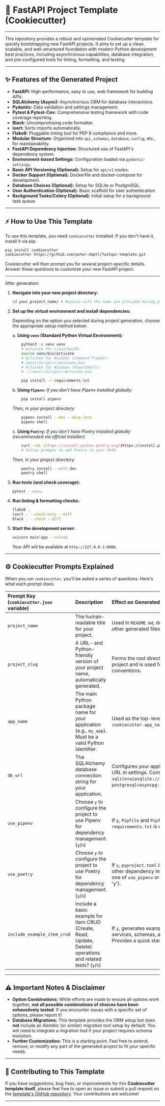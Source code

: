 # 🚀 FastAPI Project Template (Cookiecutter)

---

This repository provides a robust and opinionated Cookiecutter template for quickly bootstrapping new FastAPI projects. It aims to set up a clean, scalable, and well-structured foundation with modern Python development best practices, including asynchronous capabilities, database integration, and pre-configured tools for linting, formatting, and testing.

---
## ✨ Features of the Generated Project

* **FastAPI:** High-performance, easy to use, web framework for building APIs.
* **SQLAlchemy (Async):** Asynchronous ORM for database interactions.
* **Pydantic:** Data validation and settings management.
* **Pytest & Pytest-Cov:** Comprehensive testing framework with code coverage reporting.
* **Black:** Uncompromising code formatter.
* **isort:** Sorts imports automatically.
* **Flake8:** Pluggable linting tool for PEP 8 compliance and more.
* **Modular Structure:** Organized into `api`, `schemas`, `database`, `config`, etc., for maintainability.
* **FastAPI Dependency Injection:** Structured use of FastAPI's dependency system.
* **Environment-based Settings:** Configuration loaded via `pydantic-settings`.
* **Basic API Versioning (Optional):** Setup for `api/v1` routes.
* **Docker Support (Optional):** Dockerfile and docker-compose for development.
* **Database Choices (Optional):** Setup for SQLite or PostgreSQL.
* **User Authentication (Optional):** Basic scaffold for user authentication.
* **Background Tasks/Celery (Optional):** Initial setup for a background task queue.

---

## ⚡ How to Use This Template

To use this template, you need `cookiecutter` installed. If you don't have it, install it via pip:

```bash
pip install cookiecutter
cookiecutter https://github.com/peter-daptl/fastapi-template.git
```

Cookiecutter will then prompt you for several project-specific details. Answer these questions to customize your new FastAPI project.

---
After generation:

1.  **Navigate into your new project directory:**
    ```bash
    cd your_project_name/ # Replace with the name you provided during prompts
    ```
2.  **Set up the virtual environment and install dependencies:**

    Depending on the option you selected during project generation, choose the appropriate setup method below:

    a.  **Using `venv` (Standard Python Virtual Environment):**
    ```bash
        python3 -m venv venv
        # Activate for Linux/macOS:
        source venv/bin/activate
        # Activate for Windows (Command Prompt):
        # venv\\Scripts\\activate.bat
        # Activate for Windows (PowerShell):
        # .\\venv\\Scripts\\Activate.ps1

        pip install -r requirements.txt
    ```

    b.  **Using `Pipenv`:**
        *If you don't have Pipenv installed globally:*
    ```bash
        pip install pipenv
    ```
    *Then, in your project directory:*

    ```bash
        pipenv install --dev --skip-lock
        pipenv shell
    ```

    c.  **Using `Poetry`:**
        *If you don't have Poetry installed globally (recommended via official installer):*
    ```bash
        curl -sSL [https://install.python-poetry.org](https://install.python-poetry.org) | python3 -
        # Follow prompts to add Poetry to your PATH
    ```
       *Then, in your project directory:*
    ```bash
        poetry install --with dev
        poetry shell
    ```

3.  **Run tests (and check coverage):**
    ```bash
    pytest --cov=.
    ```
4.  **Run linting & formatting checks:**
    ```bash
    flake8 .
    isort . --check-only --diff
    black . --check --diff
    ```
5.  **Start the development server:**
    ```bash
    uvicorn main:app --reload
    ```
    Your API will be available at `http://127.0.0.1:8000`.

---

## ⚙️ Cookiecutter Prompts Explained

When you run `cookiecutter`, you'll be asked a series of questions. Here's what each prompt does:

| Prompt Key (`cookiecutter.json` variable) | Description                                                                                             | Effect on Generated Project                                                                                                                  |
| :---------------------------------------- | :------------------------------------------------------------------------------------------------------ | :------------------------------------------------------------------------------------------------------------------------------------------- |
| `project_name`                            | The human-readable title for your project.                                                              | Used in `README.md`, documentation, and potentially other generated files.                                                                   |
| `project_slug`                            | A URL- and Python-friendly version of your project name, automatically generated.                       | Forms the root directory name of the generated project and is used for internal naming conventions.                                          |
| `app_name`                                | The main Python package name for your application (e.g., `my_app`). Must be a valid Python identifier. | Used as the top-level Python import path (`from {{ cookiecutter.app_name }} import ...`).                                                  |
| `db_url`                                  | The SQLAlchemy database connection string for your application.                                         | Configures your application's database connection URL in settings. Common examples: `sqlite+aiosqlite:///./data/app.db` or `postgresql+asyncpg://user:password@host/db_name`. |
| `use_pipenv`                              | Choose `y` to configure the project to use Pipenv for dependency management. (`y`/`n`)                 | If `y`, `Pipfile` and `Pipfile.lock` are generated. If `n`, `requirements.txt` is used.                                                      |
| `use_poetry`                              | Choose `y` to configure the project to use Poetry for dependency management. (`y`/`n`)                 | If `y`, `pyproject.toml` is configured for Poetry. If `n`, other dependency managers are used. (Note: Only one of `use_pipenv` or `use_poetry` should typically be 'y'). |
| `include_example_item_crud`               | Include a basic example for Item CRUD (Create, Read, Update, Delete) operations and related tests? (`y`/`n`) | If `y`, generates example `api/v1/items` views, services, schemas, and corresponding tests. Provides a quick start for new resources.          |

---


## ⚠️ Important Notes & Disclaimer

* **Option Combinations:** While efforts are made to ensure all options work together, **not all possible combinations of choices have been exhaustively tested**. If you encounter issues with a specific set of options, please report it!
* **Database Migrations:** This template provides the ORM setup but does **not** include an Alembic (or similar) migration tool setup by default. You will need to integrate a migration tool if your project requires schema evolution.
* **Further Customization:** This is a starting point. Feel free to extend, remove, or modify any part of the generated project to fit your specific needs.

---

## 🤝 Contributing to This Template

If you have suggestions, bug fixes, or improvements for this **Cookiecutter template itself**, please feel free to open an issue or submit a pull request on the [template's GitHub repository]([YOUR_REPO_URL]). Your contributions are welcome!

---
